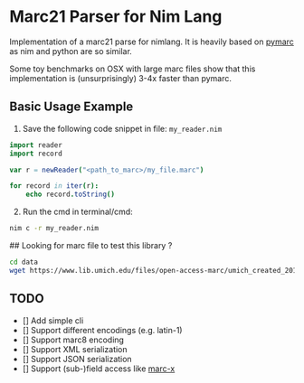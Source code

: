 # Marc21 Parser for Nim Lang

Implementation of a marc21 parse for nimlang. It is heavily based on [pymarc](https://gitlab.com/pymarc/pymarc) as nim and python are so similar.

Some toy benchmarks on OSX with large marc files show that this implementation is (unsurprisingly) 3-4x faster than pymarc.


## Basic Usage Example

1. Save the following code snippet in file: `my_reader.nim`

``` nim
import reader
import record

var r = newReader("<path_to_marc>/my_file.marc")

for record in iter(r):
    echo record.toString()
```

2. Run the cmd in terminal/cmd:
``` bash
nim c -r my_reader.nim
```

## Looking for marc file to test this library ?

``` bash
cd data
wget https://www.lib.umich.edu/files/open-access-marc/umich_created_20151120.marc.gz
```

## TODO

- [] Add simple cli
- [] Support different encodings (e.g. latin-1)
- [] Support marc8 encoding
- [] Support XML serialization
- [] Support JSON serialization
- [] Support (sub-)field access like [marc-x](https://github.com/ubleipzig/marcx)
